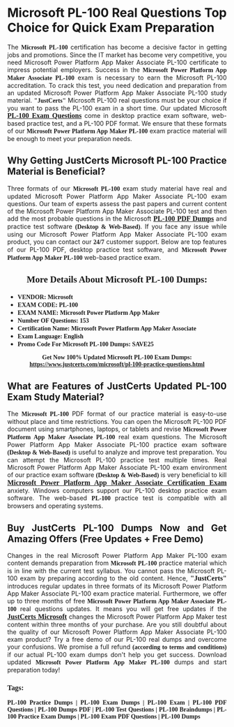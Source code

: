 <h1 style="text-align: justify;"><strong>Microsoft PL-100 Real Questions Top Choice for Quick Exam Preparation</strong></h1>

<p style="text-align: justify;">The <span style="font-family:Georgia,serif;"><strong>Microsoft PL-100</strong></span> certification has become a decisive factor in getting jobs and promotions. Since the IT market has become very competitive, you need Microsoft Power Platform App Maker Associate PL-100 certificate to impress potential employers. Success in the <span style="font-family:Georgia,serif;"><strong>Microsoft Power Platform App Maker Associate PL-100</strong></span> exam is necessary to earn the Microsoft PL-100 accreditation. To crack this test, you need dedication and preparation from an updated Microsoft Power Platform App Maker Associate PL-100 study material. <span style="font-size:14px;"><span style="font-family:Georgia,serif;"><strong>"JustCerts"</strong></span></span> Microsoft PL-100 real questions must be your choice if you want to pass the PL-100 exam in a short time. Our updated Microsoft <a href="https://www.justcerts.com/microsoft/pl-100-practice-questions.html"><span style="font-size:16px;"><span style="font-family:Georgia,serif;"><strong>PL-100 Exam Questions</strong></span></span></a> come in desktop practice exam software, web-based practice test, and a PL-100 PDF format. We ensure that these formats of our <span style="font-family:Georgia,serif;"><strong>Microsoft Power Platform App Maker PL-100</strong></span> exam practice material will be enough to meet your preparation needs.</p>

<h2 style="text-align: justify;"><strong>Why Getting JustCerts Microsoft PL-100 Practice Material is Beneficial?</strong></h2>

<p style="text-align: justify;">Three formats of our <span style="font-family:Georgia,serif;"><strong>Microsoft PL-100</strong></span> exam study material have real and updated Microsoft Power Platform App Maker Associate PL-100 exam questions. Our team of experts assess the past papers and current content of the Microsoft Power Platform App Maker Associate PL-100 test and then add the most probable questions in the Microsoft <a href="https://www.justcerts.com/microsoft/pl-100-practice-questions.html"><span style="font-size:16px;"><span style="font-family:Georgia,serif;"><strong>PL-100 PDF Dumps</strong></span></span></a> and practice test software <span style="font-family:Georgia,serif;"><strong>(Desktop & Web-Based)</strong></span>. If you face any issue while using our Microsoft Power Platform App Maker Associate PL-100 exam product, you can contact our <span style="font-family:Georgia,serif;"><strong>24/7</strong></span> customer support. Below are top features of our PL-100 PDF, desktop practice test software, and <span style="font-family:Georgia,serif;"><strong>Microsoft Power Platform App Maker PL-100</strong></span> web-based practice exam.</p>

<h2 style="text-align: center;"><strong><span style="font-family:Georgia,serif;">More Details About Microsoft PL-100 Dumps:</span></strong></h2>

<ul>
	<li style="text-align: justify;"><span style="font-size:14px;"><span style="font-family:Georgia,serif;"><strong>VENDOR: Microsoft</strong></span></span></li>
	<li style="text-align: justify;"><span style="font-size:14px;"><span style="font-family:Georgia,serif;"><strong>EXAM CODE: PL-100</strong></span></span></li>
	<li style="text-align: justify;"><span style="font-size:14px;"><span style="font-family:Georgia,serif;"><strong>EXAM NAME: Microsoft Power Platform App Maker</strong></span></span></li>
	<li style="text-align: justify;"><span style="font-size:14px;"><span style="font-family:Georgia,serif;"><strong>Number OF Questions: 153</strong></span></span></li>
	<li style="text-align: justify;"><span style="font-size:14px;"><span style="font-family:Georgia,serif;"><strong>Certification Name: Microsoft Power Platform App Maker Associate</strong></span></span></li>
	<li style="text-align: justify;"><span style="font-size:14px;"><span style="font-family:Georgia,serif;"><strong>Exam Language: English</strong></span></span></li>
	<li style="text-align: justify;"><span style="font-size:14px;"><span style="font-family:Georgia,serif;"><strong>Promo Code For Microsoft PL-100 Dumps: SAVE25</strong></span></span></li>
</ul>

<p style="text-align: center;"><strong><span style="font-family:Georgia,serif;"><span style="font-size:14px;">Get Now 100% Updated Microsoft PL-100 Exam Dumps:</span> <a href="https://www.justcerts.com/microsoft/pl-100-practice-questions.html">https://www.justcerts.com/microsoft/pl-100-practice-questions.html</a></span></strong></p>

<h2 style="text-align: justify;"><strong>What are Features of JustCerts Updated PL-100 Exam Study Material?</strong></h2>

<p style="text-align: justify;">The <span style="font-family:Georgia,serif;"><strong>Microsoft PL-100</strong></span> PDF format of our practice material is easy-to-use without place and time restrictions. You can open the Microsoft PL-100 PDF document using smartphones, laptops, or tablets and revise <span style="font-family:Georgia,serif;"><strong>Microsoft Power Platform App Maker Associate PL-100</strong></span> real exam questions. The Microsoft Power Platform App Maker Associate PL-100 practice exam software <span style="font-family:Georgia,serif;"><strong>(Desktop & Web-Based)</strong></span> is useful to analyze and improve test preparation. You can attempt the Microsoft PL-100 practice test multiple times. Real Microsoft Power Platform App Maker Associate PL-100 exam environment of our practice exam software <span style="font-family:Georgia,serif;"><strong>(Desktop & Web-Based)</strong></span> is very beneficial to kill <a href="https://www.justcerts.com/microsoft/microsoft-power-platform-app-maker-associate-certification-exams.html"><span style="font-size:16px;"><span style="font-family:Georgia,serif;"><strong>Microsoft Power Platform App Maker Associate Certification Exam</strong></span></span></a> anxiety. Windows computers support our PL-100 desktop practice exam software. The web-based <span style="font-family:Georgia,serif;"><strong>PL-100 </strong></span> practice test is compatible with all browsers and operating systems.</p>

<h2 style="text-align: justify;"><strong>Buy JustCerts PL-100 Dumps Now and Get Amazing Offers (Free Updates + Free Demo)</strong></h2>

<p style="text-align: justify;">Changes in the real Microsoft Power Platform App Maker PL-100 exam content demands preparation from <span style="font-family:Georgia,serif;"><strong>Microsoft PL-100</strong></span> practice material which is in line with the current test syllabus. You cannot pass the Microsoft PL-100 exam by preparing according to the old content. Hence, <span style="font-size:16px;"><span style="font-family:Georgia,serif;"><strong>"JustCerts"</strong></span></span> introduces regular updates in three formats of its Microsoft Power Platform App Maker Associate PL-100 exam practice material. Furthermore, we offer up to three months of free <span style="font-family:Georgia,serif;"><strong>Microsoft Power Platform App Maker Associate PL-100 </strong></span>real questions updates. It means you will get free updates if the <a href="https://www.justcerts.com/microsoft-certification-exams.html"><span style="font-size:16px;"><span style="font-family:Georgia,serif;"><strong>JustCerts Microsoft</strong></span></span></a> changes the Microsoft Power Platform App Maker test content within three months of your purchase. Are you still doubtful about the quality of our Microsoft Power Platform App Maker Associate PL-100 exam product? Try a free demo of our PL-100 real dumps and overcome your confusions. We promise a full refund <span style="font-family:Georgia,serif;"><strong>(according to terms and conditions)</strong></span> if our actual PL-100 exam dumps don't help you get success. Download updated <span style="font-family:Georgia,serif;"><strong>Microsoft Power Platform App Maker PL-100</strong></span> dumps and start preparation today!</p>

<h3 style="text-align: justify;"><span style="font-family:Georgia,serif;"><strong>Tags:</strong></span></h3>

<p style="text-align: justify;"><span style="font-family:Georgia,serif;"><strong>PL-100 Practice Dumps | PL-100 Exam Dumps | PL-100 Exam | PL-100 PDF Questions | PL-100 Dumps PDF | PL-100 Test Questions | PL-100 Braindumps | PL-100 Practice Exam Dumps | PL-100 Exam PDF Questions | PL-100 Dumps</strong></span></p>
